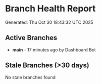 # Branch Health Report
Generated: Thu Oct 30 18:43:32 UTC 2025

## Active Branches
- **main** - 17 minutes ago by Dashboard Bot

## Stale Branches (>30 days)
No stale branches found
